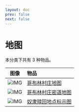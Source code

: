 ```yaml
---
layout: doc
prev: false
next: false
---
```


# 地图

本分类下共有 3 种物品。

| 图像 | 物品 |
| :-: | :-- |
| ![IMG](/wiki/item/goblin_map.png) | [哥布林村庄地图](goblin-map-temp) |
| ![IMG](/wiki/item/goblin_map_ex.png) | [哥布林村庄密道地图](goblin-map) |
| ![IMG](/wiki/item/goblin_map.png) | [奴隶赎回地点标示图](goblin-map-negotiation) |

<style scoped>
  td img { max-width: 64px; max-height: 64px; }
</style>
